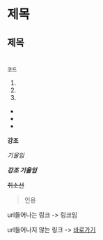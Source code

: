 # 제목
## 제목

#

```
코드
```

1.
2.
3.
- 
-
-

**강조**

*기울임*

***강조 기울임***

~~취소선~~

>인용

url들어나는 링크
-> 링크임

url들어나지 않는 링크
-> [바로가기](링크임)


